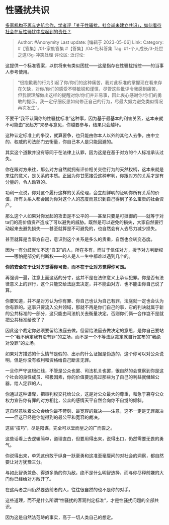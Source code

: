 # 性骚扰共识
[多家机构不再与史航合作，学者评「关于性骚扰，社会尚未建立共识」，如何看待社会在反性骚扰中应起到的责任？](https://www.zhihu.com/question/599195837/answer/3014751915)

> Author: #Anonymity
> Last update: [编辑于 2023-05-06]
> Link:
> Category: #【答集】/01-家族答集 #【答集】/04-社科答集
> Tag: #1-个人成长/3-处世之道/3g-冲突处理
> 评论区:
> 泛讨论:

这提供一个标准答案，以供将来有类似困扰——这是指存在性骚扰指控——的当事人参考使用。

> “很抱歉我的行为引起了你/你们的这种痛苦，我对此标准的掌握现在看来存在欠缺，对你/你们的感受不够敏锐和谨慎，尽管这些批评令我感到痛苦，但我很理解做出这样的提醒对你/你们并非易事，因此衷心感谢你/你们的勇敢的提示。我一定仔细反思如何修正自己的行为，尽最大努力避免类似情况再次发生”。

不要干“我不认同你的性骚扰标准”这种事，因为基于最基本的利害关系，这本来就不可能由“发起方”来参与意见，你越要参与，结果只会越坏。

这种认定标准上的争议，就算要争，也只能由你本人以外的其他人去争，由中立的、权威的司法部门去衡量，你自己本人是只能回避的。

其实这个道歉并没有等同于在法律上认罪，因为这是在基于对方的个人标准承认过失。

你在跟对方来往，那么对方自然就拥有评价相关交往行为的天然权柄，这本来就是来往的意义，是关系的本质。正因为你甘愿接受这种审判，你跟对方的关系才是有分量的，令人动容的。

功利一点说，你对这个履行这样的关系伦理，会立刻鲜明的证明你所有关系的价值，所有关系人都会因为你对这个人的态度而意识到自己得到了多么宝贵的社会资产。

那么这个人如果对你发起的攻击是不公平的——甚至只要是可抵御的——就等于对ta们的高价值资产造成了可以避免的威胁。既然是可以避免的损失，大家自然要行动起来去避免损失——甚至就算是不可避免的，也自然会有人去尽力减少损失。

甚至就算是当事方自己，意识到这个关系是多么的贵重，自然也会转变态度。

因为一有分歧就忙不迭“自卫”的人，所在多有，而甘于信任对方，授予对方判断权——哪怕是部分的判断权——的人是人一生中都难以遇到几个的。

**你的安全在于让对方觉得你可贵，而不在于让对方觉得你可畏。**

再强调一遍，注意上面这话的分寸，这并不是在法律意义上承认犯罪。你是否有法律意义上的罪行，这个只能交给法庭去决定，并不能由对方、也不能由你自己说了算。

你要知道，并不是对方认为你有罪、你自己也认为自己有罪，法庭就一定也会认为你有罪的。这事只要流入公共领域，那就不再是你们自己的事，它的判决就属于新的公共标准的一部分，这只能由司法机关去衡量决定。否则你们俩一合作岂不是就把公共标准给改了？

因此这个裁定你必须要留给法庭去做。但留给法庭去做决定的意思，是你自己要站一个“我不确定我有没有罪”的立场，而不是一个不等法庭裁定就自行宣布的“我绝对没罪”的立场。

如果对方描述的什么情节是假的、出示的什么证据是伪造的，这个你可以对公众说明，但是你没有权利和资格给自己断言无罪。

一旦你严守这根红线，不管是公众也罢、司法机关也罢，很自然的会觉察到你是这个社会的良性成员、积极因素，你的价值要远高过那些为了自己的利益就僭越公器，给人定罪的人。

你通过这种谦卑，把审判权交托给公众，这是对公众最大的尊重，和急于篡夺公众权力宣告你有罪的对方相比，公众的感情天平自然会向你不自觉的倾斜。

这自然意味着公众会给你最不苛刻、最宽容的裁决——注意，这不一定是无罪裁决——但这已经是你能得到的最公平和宽容的裁决。

这些“技巧”，尽是阳谋，完全可以堂而皇之的广而告之。

这些话看上去逻辑简单，道理直白，但要用得出来，说得出口，仍然需要无畏的勇气。

你说得出来，单凭这份敢于纵身一跃豪勇和这准至毫厘间的对社会的洞察，都自然要让对方犹豫三分。

与如此智勇兼备、得道多助的你为敌，绝不是什么明智选择，而与你尽释前嫌的大门你已经给对方敞开了。

在这两者之间仍然要选前者的人，往往很自然的也不是你的对手。

这些道理，而不是什么所谓“性骚扰的客观判定标准”，才是性骚扰问题的全部共识。

因为这是自然法范畴的事实，高于一切人类自己的想定。

